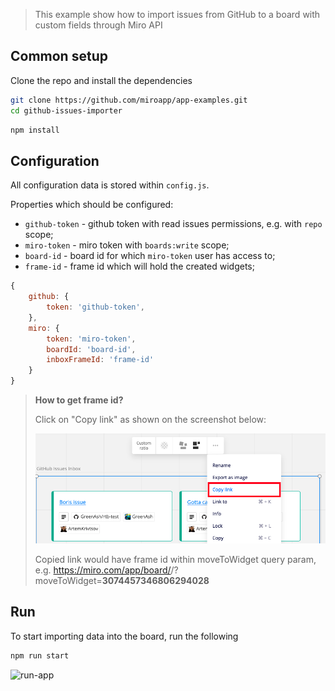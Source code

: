 > This example show how to import issues from GitHub to a board with custom fields through Miro API

## Common setup

Clone the repo and install the dependencies

```bash
git clone https://github.com/miroapp/app-examples.git
cd github-issues-importer
```

```bash
npm install
```

## Configuration

All configuration data is stored within `config.js`.

Properties which should be configured:
- `github-token` - github token with read issues permissions, e.g. with `repo` scope;
- `miro-token` - miro token with `boards:write` scope;
- `board-id` - board id for which `miro-token` user has access to;
- `frame-id` - frame id which will hold the created widgets;

```javascript
{
    github: {
        token: 'github-token',
    },
    miro: {
        token: 'miro-token',
        boardId: 'board-id',
        inboxFrameId: 'frame-id'
    }
}
```

> **How to get frame id?**
> 
> Click on "Copy link" as shown on the screenshot below:
>
> <img src="tip-copy-link-to-widget.png" alt="copy-link-to-widget-screenshot" />
>
> Copied link would have frame id within moveToWidget query param, 
> e.g. https://miro.com/app/board/<board-id>/?moveToWidget=**3074457346806294028**

## Run

To start importing data into the board, run the following

```bash
npm run start
```

<img src="run-app.gif" alt="run-app" />
